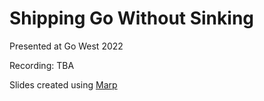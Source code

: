 # Shipping Go Without Sinking

Presented at Go West 2022

Recording: TBA

Slides created using [Marp](https://marp.app/)
